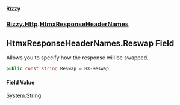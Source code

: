 #### [Rizzy](index 'index')
### [Rizzy.Http](Rizzy.Http 'Rizzy.Http').[HtmxResponseHeaderNames](Rizzy.Http.HtmxResponseHeaderNames 'Rizzy.Http.HtmxResponseHeaderNames')

## HtmxResponseHeaderNames.Reswap Field

Allows you to specify how the response will be swapped.

```csharp
public const string Reswap = HX-Reswap;
```

#### Field Value
[System.String](https://docs.microsoft.com/en-us/dotnet/api/System.String 'System.String')